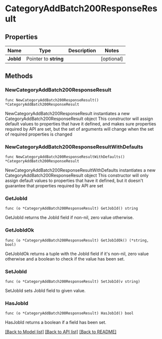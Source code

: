 # CategoryAddBatch200ResponseResult

## Properties

Name | Type | Description | Notes
------------ | ------------- | ------------- | -------------
**JobId** | Pointer to **string** |  | [optional] 

## Methods

### NewCategoryAddBatch200ResponseResult

`func NewCategoryAddBatch200ResponseResult() *CategoryAddBatch200ResponseResult`

NewCategoryAddBatch200ResponseResult instantiates a new CategoryAddBatch200ResponseResult object
This constructor will assign default values to properties that have it defined,
and makes sure properties required by API are set, but the set of arguments
will change when the set of required properties is changed

### NewCategoryAddBatch200ResponseResultWithDefaults

`func NewCategoryAddBatch200ResponseResultWithDefaults() *CategoryAddBatch200ResponseResult`

NewCategoryAddBatch200ResponseResultWithDefaults instantiates a new CategoryAddBatch200ResponseResult object
This constructor will only assign default values to properties that have it defined,
but it doesn't guarantee that properties required by API are set

### GetJobId

`func (o *CategoryAddBatch200ResponseResult) GetJobId() string`

GetJobId returns the JobId field if non-nil, zero value otherwise.

### GetJobIdOk

`func (o *CategoryAddBatch200ResponseResult) GetJobIdOk() (*string, bool)`

GetJobIdOk returns a tuple with the JobId field if it's non-nil, zero value otherwise
and a boolean to check if the value has been set.

### SetJobId

`func (o *CategoryAddBatch200ResponseResult) SetJobId(v string)`

SetJobId sets JobId field to given value.

### HasJobId

`func (o *CategoryAddBatch200ResponseResult) HasJobId() bool`

HasJobId returns a boolean if a field has been set.


[[Back to Model list]](../README.md#documentation-for-models) [[Back to API list]](../README.md#documentation-for-api-endpoints) [[Back to README]](../README.md)



